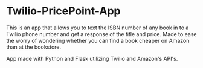 # Twilio-PricePoint-App

This is an app that allows you to text the ISBN number of any book in to a Twilio phone number and get a response of the title and price. Made to ease the worry of wondering whether you can find a book cheaper on Amazon than at the bookstore. 

App made with Python and Flask utilizing Twilio and Amazon's API's.
